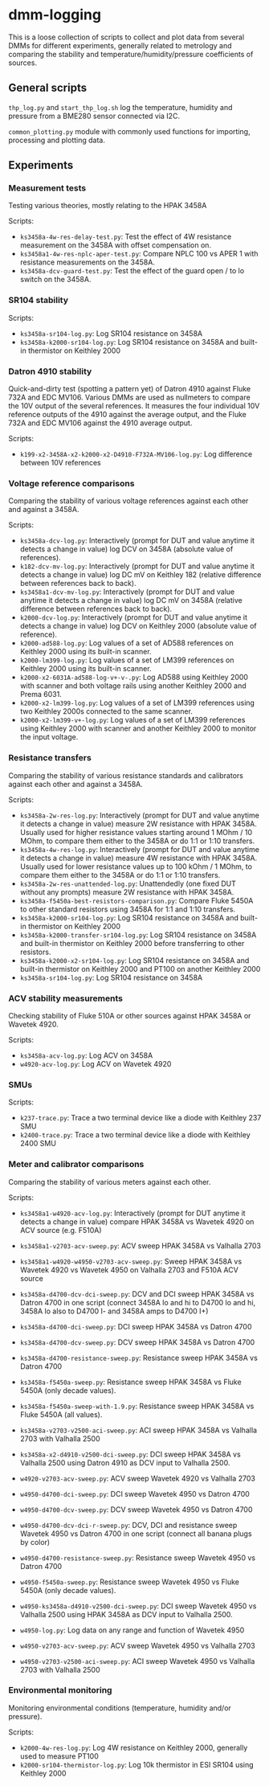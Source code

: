 # dmm-logging

This is a loose collection of scripts to collect and plot data from several DMMs for different experiments, generally related to metrology and comparing the stability and temperature/humidity/pressure coefficients of sources.

## General scripts

`thp_log.py` and `start_thp_log.sh` log the temperature, humidity and pressure from a BME280 sensor connected via I2C.

`common_plotting.py` module with commonly used functions for importing, processing and plotting data.

## Experiments

### Measurement tests

Testing various theories, mostly relating to the HPAK 3458A

Scripts:
* `ks3458a-4w-res-delay-test.py`: Test the effect of 4W resistance measurement on the 3458A with offset compensation on.
* `ks3458a1-4w-res-nplc-aper-test.py`: Compare NPLC 100 vs APER 1 with resistance measurements on the 3458A.
* `ks3458a-dcv-guard-test.py`: Test the effect of the guard open / to lo switch on the 3458A.

### SR104 stability

Scripts:
* `ks3458a-sr104-log.py`: Log SR104 resistance on 3458A
* `ks3458a-k2000-sr104-log.py`: Log SR104 resistance on 3458A and built-in thermistor on Keithley 2000

### Datron 4910 stability

Quick-and-dirty test (spotting a pattern yet) of Datron 4910 against Fluke 732A and EDC MV106. Various DMMs are used as nullmeters to compare the 10V output of the several references. It measures the four individual 10V reference outputs of the 4910 against the average output, and the Fluke 732A and EDC MV106 against the 4910 average output.

Scripts:
* `k199-x2-3458A-x2-k2000-x2-D4910-F732A-MV106-log.py`: Log difference between 10V references

### Voltage reference comparisons

Comparing the stability of various voltage references against each other and against a 3458A.

Scripts:
* `ks3458a-dcv-log.py`: Interactively (prompt for DUT and value anytime it detects a change in value) log DCV on 3458A (absolute value of references).
* `k182-dcv-mv-log.py`: Interactively (prompt for DUT and value anytime it detects a change in value) log DC mV on Keithley 182 (relative difference between references back to back).
* `ks3458a1-dcv-mv-log.py`: Interactively (prompt for DUT and value anytime it detects a change in value) log DC mV on 3458A (relative difference between references back to back).
* `k2000-dcv-log.py`: Interactively (prompt for DUT and value anytime it detects a change in value) log DCV on Keithley 2000 (absolute value of reference).
* `k2000-ad588-log.py`: Log values of a set of AD588 references on Keithley 2000 using its built-in scanner.
* `k2000-lm399-log.py`: Log values of a set of LM399 references on Keithley 2000 using its built-in scanner.
* `k2000-x2-6031A-ad588-log-v+-v-.py`: Log AD588 using Keithley 2000 with scanner and both voltage rails using another Keithley 2000 and Prema 6031.
* `k2000-x2-lm399-log.py`: Log values of a set of LM399 references using two Keithley 2000s connected to the same scanner.
* `k2000-x2-lm399-v+-log.py`: Log values of a set of LM399 references using Keithley 2000 with scanner and another Keithley 2000 to monitor the input voltage.

### Resistance transfers

Comparing the stability of various resistance standards and calibrators against each other and against a 3458A.

Scripts:
* `ks3458a-2w-res-log.py`: Interactively (prompt for DUT and value anytime it detects a change in value) measure 2W resistance with HPAK 3458A. Usually used for higher resistance values starting around 1 MOhm / 10 MOhm, to compare them either to the 3458A or do 1:1 or 1:10 transfers.
* `ks3458a-4w-res-log.py`: Interactively (prompt for DUT and value anytime it detects a change in value) measure 4W resistance with HPAK 3458A. Usually used for lower resistance values up to 100 kOhm / 1 MOhm, to compare them either to the 3458A or do 1:1 or 1:10 transfers.
* `ks3458a-2w-res-unattended-log.py`: Unattendedly (one fixed DUT without any prompts) measure 2W resistance with HPAK 3458A.
* `ks3458a-f5450a-best-resistors-comparison.py`: Compare Fluke 5450A to other standard resistors using 3458A for 1:1 and 1:10 transfers.
* `ks3458a-k2000-sr104-log.py`: Log SR104 resistance on 3458A and built-in thermistor on Keithley 2000
* `ks3458a-k2000-transfer-sr104-log.py`: Log SR104 resistance on 3458A and built-in thermistor on Keithley 2000 before transferring to other resistors.
* `ks3458a-k2000-x2-sr104-log.py`: Log SR104 resistance on 3458A and built-in thermistor on Keithley 2000 and PT100 on another Keithley 2000
* `ks3458a-sr104-log.py`: Log SR104 resistance on 3458A

### ACV stability measurements

Checking stability of Fluke 510A or other sources against HPAK 3458A or Wavetek 4920.

Scripts:
* `ks3458a-acv-log.py`: Log ACV on 3458A
* `w4920-acv-log.py`: Log ACV on Wavetek 4920

### SMUs

Scripts:
* `k237-trace.py`: Trace a two terminal device like a diode with Keithley 237 SMU
* `k2400-trace.py`: Trace a two terminal device like a diode with Keithley 2400 SMU

### Meter and calibrator comparisons

Comparing the stability of various meters against each other.

Scripts:
* `ks3458a1-w4920-acv-log.py`: Interactively (prompt for DUT anytime it detects a change in value) compare HPAK 3458A vs Wavetek 4920 on ACV source (e.g. F510A)

* `ks3458a1-v2703-acv-sweep.py`: ACV sweep HPAK 3458A vs Valhalla 2703
* `ks3458a1-w4920-w4950-v2703-acv-sweep.py`: Sweep HPAK 3458A vs Wavetek 4920 vs Wavetek 4950 on Valhalla 2703 and F510A ACV source
* `ks3458a-d4700-dcv-dci-sweep.py`: DCV and DCI sweep HPAK 3458A vs Datron 4700 in one script (connect 3458A lo and hi to D4700 lo and hi, 3458A lo also to D4700 I- and 3458A amps to D4700 I+)
* `ks3458a-d4700-dci-sweep.py`: DCI sweep HPAK 3458A vs Datron 4700
* `ks3458a-d4700-dcv-sweep.py`: DCV sweep HPAK 3458A vs Datron 4700
* `ks3458a-d4700-resistance-sweep.py`: Resistance sweep HPAK 3458A vs Datron 4700
* `ks3458a-f5450a-sweep.py`: Resistance sweep HPAK 3458A vs Fluke 5450A (only decade values).
* `ks3458a-f5450a-sweep-with-1.9.py`: Resistance sweep HPAK 3458A vs Fluke 5450A (all values).
* `ks3458a-v2703-v2500-aci-sweep.py`: ACI sweep HPAK 3458A vs Valhalla 2703 with Valhalla 2500
* `ks3458a-x2-d4910-v2500-dci-sweep.py`: DCI sweep HPAK 3458A vs Valhalla 2500 using Datron 4910 as DCV input to Valhalla 2500.
* `w4920-v2703-acv-sweep.py`: ACV sweep Wavetek 4920 vs Valhalla 2703
* `w4950-d4700-dci-sweep.py`: DCI sweep Wavetek 4950 vs Datron 4700
* `w4950-d4700-dcv-sweep.py`: DCV sweep Wavetek 4950 vs Datron 4700
* `w4950-d4700-dcv-dci-r-sweep.py`: DCV, DCI and resistance sweep Wavetek 4950 vs Datron 4700 in one script (connect all banana plugs by color)
* `w4950-d4700-resistance-sweep.py`: Resistance sweep Wavetek 4950 vs Datron 4700
* `w4950-f5450a-sweep.py`: Resistance sweep Wavetek 4950 vs Fluke 5450A (only decade values).
* `w4950-ks3458a-d4910-v2500-dci-sweep.py`: DCI sweep Wavetek 4950 vs Valhalla 2500 using HPAK 3458A as DCV input to Valhalla 2500.
* `w4950-log.py`: Log data on any range and function of Wavetek 4950
* `w4950-v2703-acv-sweep.py`: ACV sweep Wavetek 4950 vs Valhalla 2703
* `w4950-v2703-v2500-aci-sweep.py`: ACI sweep Wavetek 4950 vs Valhalla 2703 with Valhalla 2500

### Environmental monitoring

Monitoring environmental conditions (temperature, humidity and/or pressure).

Scripts:
* `k2000-4w-res-log.py`: Log 4W resistance on Keithley 2000, generally used to measure PT100
* `k2000-sr104-thermistor-log.py`: Log 10k thermistor in ESI SR104 using Keithley 2000